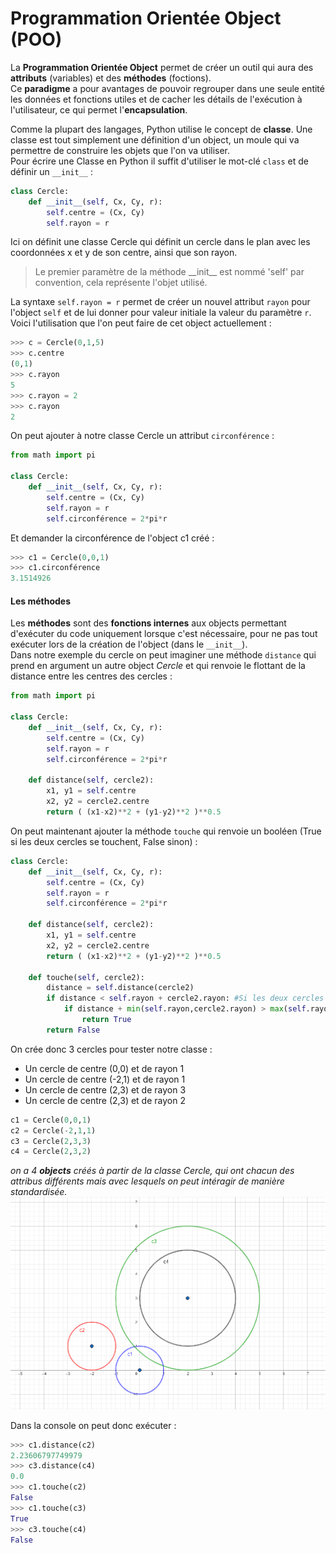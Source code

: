 # Programmation Orientée Object (POO)

La **Programmation Orientée Object** permet de créer un outil qui aura des **attributs** (variables) et des **méthodes** (foctions).  
Ce **paradigme** a pour avantages de pouvoir regrouper dans une seule entité les données et fonctions utiles et de cacher les détails de l'exécution à l'utilisateur, ce qui permet l'**encapsulation**.

Comme la plupart des langages, Python utilise le concept de **classe**. Une classe est tout simplement une définition d'un object, un moule qui va permettre de construire les objets que l'on va utiliser.  
Pour écrire une Classe en Python il suffit d'utiliser le mot-clé `class` et de définir un `__init__` :
```python
class Cercle:
    def __init__(self, Cx, Cy, r):
        self.centre = (Cx, Cy)
        self.rayon = r
```
Ici on définit une classe Cercle qui définit un cercle dans le plan avec les coordonnées x et y de son centre, ainsi que son rayon. 
> Le premier paramètre de la méthode \_\_init\_\_ est nommé 'self' par convention, cela représente l'objet utilisé.

La syntaxe `self.rayon = r` permet de créer un nouvel attribut `rayon` pour l'object `self` et de lui donner pour valeur initiale la valeur du paramètre `r`.  
Voici l'utilisation que l'on peut faire de cet object actuellement :
```python
>>> c = Cercle(0,1,5)
>>> c.centre
(0,1)
>>> c.rayon
5
>>> c.rayon = 2
>>> c.rayon
2
```

On peut ajouter à notre classe Cercle un attribut `circonférence` :
```python
from math import pi

class Cercle:
    def __init__(self, Cx, Cy, r):
        self.centre = (Cx, Cy)
        self.rayon = r
        self.circonférence = 2*pi*r
```
Et demander la circonférence de l'object c1 créé :
```python
>>> c1 = Cercle(0,0,1)
>>> c1.circonférence
3.1514926
```

#### Les méthodes
Les **méthodes** sont des **fonctions internes** aux objects permettant d'exécuter du code uniquement lorsque c'est nécessaire, pour ne pas tout exécuter lors de la création de l'object (dans le `__init__`).  
Dans notre exemple du cercle on peut imaginer une méthode `distance` qui prend en argument un autre object *Cercle* et qui renvoie le flottant de la distance entre les centres des cercles :
```python
from math import pi

class Cercle:
    def __init__(self, Cx, Cy, r):
        self.centre = (Cx, Cy)
        self.rayon = r
        self.circonférence = 2*pi*r
        
	def distance(self, cercle2):
		x1, y1 = self.centre
		x2, y2 = cercle2.centre
		return ( (x1-x2)**2 + (y1-y2)**2 )**0.5
```

On peut maintenant ajouter la méthode `touche` qui renvoie un booléen (True si les deux cercles se touchent, False sinon) :
```python
class Cercle:
    def __init__(self, Cx, Cy, r):
        self.centre = (Cx, Cy)
        self.rayon = r
        self.circonférence = 2*pi*r
        
    def distance(self, cercle2):
        x1, y1 = self.centre
        x2, y2 = cercle2.centre
        return ( (x1-x2)**2 + (y1-y2)**2 )**0.5
		
    def touche(self, cercle2):
        distance = self.distance(cercle2)
        if distance < self.rayon + cercle2.rayon: #Si les deux cercles sont plus éloignés que la somme de leurs rayons ils ne se touchent pas
            if distance + min(self.rayon,cercle2.rayon) > max(self.rayon,cercle2.rayon): # Gère si on a un cercle contenu dans un autre
                return True
        return False 
```

On crée donc 3 cercles pour tester notre classe :
- Un cercle de centre (0,0) et de rayon 1
- Un cercle de centre (-2,1) et de rayon 1
- Un cercle de centre (2,3) et de rayon 3
- Un cercle de centre (2,3) et de rayon 2
```python
c1 = Cercle(0,0,1)
c2 = Cercle(-2,1,1)
c3 = Cercle(2,3,3)
c4 = Cercle(2,3,2)
```
*on a 4 **objects** créés à partir de la classe Cercle, qui ont chacun des attribus différents mais avec lesquels on peut intéragir de manière standardisée.*
![quatre cercles](https://raw.githubusercontent.com/TristanL06/Cyrano-NSI/main/Chapitre%203%20%3A%20POO/ressources/image.png)

Dans la console on peut donc exécuter :
```python
>>> c1.distance(c2)
2.23606797749979
>>> c3.distance(c4)
0.0
>>> c1.touche(c2)
False
>>> c1.touche(c3)
True
>>> c3.touche(c4)
False
```
